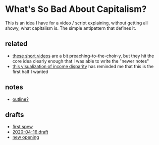 # What's So Bad About Capitalism?

This is an idea I have for a video / script explaining, without getting all showy, what capitalism is. The simple antipattern that defines it.

## related

- [these short videos](https://twitter.com/BlackSocialists/status/1005965076879302656) are a bit preaching-to-the-choir-y, but they hit the core idea clearly enough that I was able to write the "newer notes"
- [this visualization of income disparity](https://mkorostoff.github.io/1-pixel-wealth/) has reminded me that this is the first half I wanted

## notes

- [outline?](549dd694-a37f-48a1-af8a-85f178423472.md)

## drafts

- [first spew](b0401837-565a-4318-87f1-d7e3ca4b3aa6.md)
- [2020-04-16 draft](f9d2ad5d-3bca-4aa9-ab87-49744fb999bf.md)
- [new opening](80642e2b-a23c-4f85-84db-cf725a3ea382.md)

